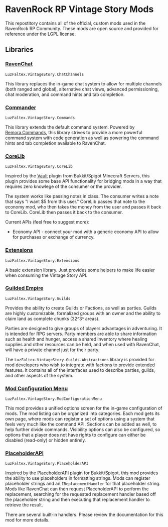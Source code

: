 # RavenRock RP Vintage Story Mods

This repostitory contains all of the official, custom mods used in the RavenRock RP Community. These mods are open source and provided for reference under the LGPL license.

## Libraries

### [RavenChat](./src/LuzFaltex.VintageStory.ChatChannels/README.md)
`LuzFaltex.VintageStory.ChatChannels`

This library replaces the in-game chat system to allow for multiple channels (both ranged and global), alternative chat views, advanced permissioning, chat moderation, and command hints and tab completion.

### [Commander](./src/LuzFaltex.VintageStory.Commands/README.md)
`LuzFaltex.VintageStory.Commands`

This library extends the default command system. Powered by [Remora.Commands](https://github.com/Remora/Remora.Commands), this library strives to provide a more powerful command system with code generation as well as powering the command hints and tab completion available to RavenChat.

### [CoreLib](./src/LuzFaltex.VintageStory.CoreLib/README.md)
`LuzFaltex.VintageStory.CoreLib`

Inspired by the [Vault](https://www.spigotmc.org/resources/vault.34315/) plugin from Bukkit/Spigot Minecraft Servers, this plugin provides some base API functionality for bridging mods in a way that requires zero knowlege of the consumer or the provider.

The system works like passing notes in class. The consumer writes a note that says "I want $5 from this user." CoreLib passes that note to the economy mod, who then takes the money from the user and passes it back to CoreLib. CoreLib then passes it back to the consumer.

Current APIs (feel free to suggest more):

- Economy API - connect your mod with a generic economy API to allow for purchases or exchange of currency.

### [Extensions](./src/LuzFaltex.VintageStory.Extensions/README.md)
`LuzFaltex.VintageStory.Extensions`

A basic extension library. Just provides some helpers to make life easier when consuming the Vintage Story API.

### [Guilded Empire](./src/LuzFaltex.VintageStory.Guilds/README.md)
`LuzFaltex.VintageStory.Guilds`

Provides the ability to create Guilds or Factions, as well as parties. Guilds are highly customizable, formalized groups with an owner and the ability to claim land as complete chunks (32^3^ areas).

Parties are designed to give groups of players advantages in adventuring. It is intended for RPG servers. Party members are able to share information such as health and hunger, access a shared inventory where healing supplies and other resources can be held, and when used with RavenChat, will have a private channel just for their party.

The `LuzFaltex.VintageStory.Guilds.Abstractions` library is provided for mod developers who wish to integrate with factions to provide extended features. It contains all of the interfaces used to describe parties, guilds, and other aspects of the system.

### [Mod Configuration Menu](./src/LuzFaltex.VintageStory/ModConfigurationMenu/README.md)
`LuzFaltex.VintageStory.ModConfigurationMenu`

This mod provides a unified options screen for the in-game configuration of mods. The mod listing can be organized into categories. Each mod gets its own page, where mods can register a set of options using a system that feels very much like the command API. Sections can be added as well, to help further divide commands. Visibility options can also be configured, so options that a player does not have rights to configure can either be disabled (read-only) or hidden entirely.

### [PlaceholderAPI](./src/LuzFaltex.VintageStory.PlaceholderAPI/README.md)
`LuzFaltex.VintageStory.PlaceholderAPI`

Inspired by the [PlaceholderAPI](https://www.spigotmc.org/resources/placeholderapi.6245/) plugin for Bukkit/Spigot, this mod provides the ability to use placeholders in formatting strings. Mods can register placeholder strings and an `IReplacementHandler` for that placeholder string. Mods like RavenChat can then request PlaceholderAPI to perform the replacement, searching for the requested replacement handler based off the placeholder string and then executing that replacement handler to retrieve the result.

There are several built-in handlers. Please review the documentation for this mod for more details.